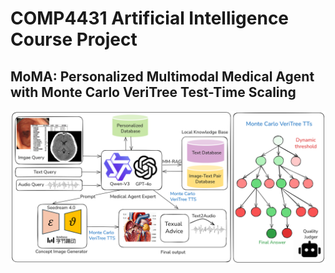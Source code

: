 # COMP4431 Artificial Intelligence Course Project
## MoMA: Personalized Multimodal Medical Agent with Monte Carlo VeriTree Test-Time Scaling
![Workflow Diagram](https://github.com/DumanHaoqian/MoMA-Personalized-Multimodal-Medical-Agent-with-Monte-Carlo-VeriTree-Test-Time-Scaling/blob/main/workflow2.png)
